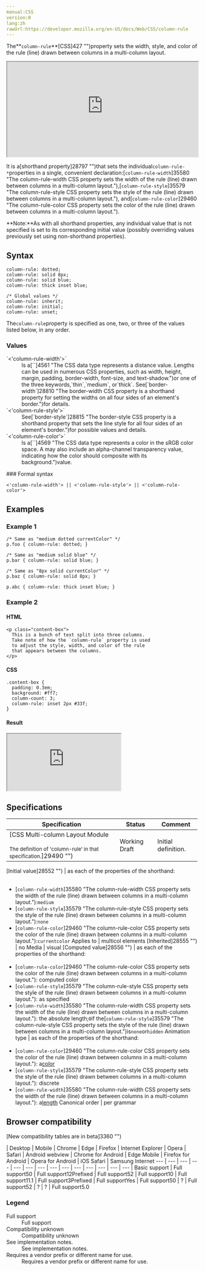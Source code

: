 ```yaml
---
manual:CSS
version:0
lang:zh
rawUrl:https://developer.mozilla.org/en-US/docs/Web/CSS/column-rule
---
```






The**`column-rule`**[CSS]427 "")property sets the width, style, and color of the rule (line) drawn between columns in a multi-column layout.

<iframe src='https://interactive-examples.mdn.mozilla.net/pages/css/column-rule.html' width='100%' height='250'></iframe>


It is a[shorthand property]28797 "")that sets the individual`column-rule-*`properties in a single, convenient declaration:[`column-rule-width`]35580 "The column-rule-width CSS property sets the width of the rule (line) drawn between columns in a multi-column layout."),[`column-rule-style`]35579 "The column-rule-style CSS property sets the style of the rule (line) drawn between columns in a multi-column layout."), and[`column-rule-color`]29460 "The column-rule-color CSS property sets the color of the rule (line) drawn between columns in a multi-column layout.").



**Note:**As with all shorthand properties, any individual value that is not specified is set to its corresponding initial value (possibly overriding values previously set using non-shorthand properties).



## Syntax<a name="Syntax"></a>

```
column-rule: dotted;
column-rule: solid 8px;
column-rule: solid blue;
column-rule: thick inset blue;

/* Global values */
column-rule: inherit;
column-rule: initial;
column-rule: unset;
```


The`column-rule`property is specified as one, two, or three of the values listed below, in any order.


### Values<a name="Values"></a>
<dl><dt id=''>`<'column-rule-width'>`</dt><dd>Is a[`<length>`]4561 "The <length> CSS data type represents a distance value. Lengths can be used in numerous CSS properties, such as width, height, margin, padding, border-width, font-size, and text-shadow.")or one of the three keywords,`thin`,`medium`, or`thick`. See[`border-width`]28810 "The border-width CSS property is a shorthand property for setting the widths on all four sides of an element's border.")for details.</dd><dt id=''>`<'column-rule-style'>`</dt><dd>See[`border-style`]28815 "The border-style CSS property is a shorthand property that sets the line style for all four sides of an element's border.")for possible values and details.</dd><dt id=''>`<'column-rule-color'>`</dt><dd>Is a[`<color>`]4569 "The <color> CSS data type represents a color in the sRGB color space. A <color> may also include an alpha-channel transparency value, indicating how the color should composite with its background.")value.</dd></dl>
### Formal syntax<a name="Formal_syntax"></a>

```
<'column-rule-width'> || <'column-rule-style'> || <'column-rule-color'>

```

## Examples<a name="Examples"></a>

### Example 1<a name="Example_1"></a>

```
/* Same as "medium dotted currentColor" */
p.foo { column-rule: dotted; }

/* Same as "medium solid blue" */
p.bar { column-rule: solid blue; }

/* Same as "8px solid currentColor" */
p.baz { column-rule: solid 8px; }

p.abc { column-rule: thick inset blue; }
```

### Example 2<a name="Example_2"></a>

#### HTML<a name="HTML"></a>

```
<p class="content-box">
  This is a bunch of text split into three columns.
  Take note of how the `column-rule` property is used
  to adjust the style, width, and color of the rule
  that appears between the columns.
</p>
```

#### CSS<a name="CSS"></a>

```
.content-box {
  padding: 0.3em;
  background: #ff7;
  column-count: 3;
  column-rule: inset 2px #33f;
}
```

#### Result<a name="Result"></a>


<iframe src='https://mdn.mozillademos.org/en-US/docs/Web/CSS/column-rule$samples/Example_2?revision=1356471' width='null' height='null'></iframe>



## Specifications<a name="Specifications"></a>

Specification | Status | Comment 
 ---  |  ---  |  ---  | 
[CSS Multi-column Layout Module<br></br><small>The definition of &#39;column-rule&#39; in that specification.</small>]29490 "") | Working Draft | Initial definition. 


[Initial value]28552 "") | as each of the properties of the shorthand:<br></br>
* [`column-rule-width`]35580 "The column-rule-width CSS property sets the width of the rule (line) drawn between columns in a multi-column layout."):`medium`
* [`column-rule-style`]35579 "The column-rule-style CSS property sets the style of the rule (line) drawn between columns in a multi-column layout."):`none`
* [`column-rule-color`]29460 "The column-rule-color CSS property sets the color of the rule (line) drawn between columns in a multi-column layout."):`currentcolor` 
Applies to | multicol elements 
[Inherited]28555 "") | no 
Media | visual 
[Computed value]28556 "") | as each of the properties of the shorthand:<br></br>
* [`column-rule-color`]29460 "The column-rule-color CSS property sets the color of the rule (line) drawn between columns in a multi-column layout."): computed color
* [`column-rule-style`]35579 "The column-rule-style CSS property sets the style of the rule (line) drawn between columns in a multi-column layout."): as specified
* [`column-rule-width`]35580 "The column-rule-width CSS property sets the width of the rule (line) drawn between columns in a multi-column layout."): the absolute length;`0`if the[`column-rule-style`]35579 "The column-rule-style CSS property sets the style of the rule (line) drawn between columns in a multi-column layout.")is`none`or`hidden` 
Animation type | as each of the properties of the shorthand:<br></br>
* [`column-rule-color`]29460 "The column-rule-color CSS property sets the color of the rule (line) drawn between columns in a multi-column layout."): a[color](%4569#Interpolation "Values of the <color> CSS data type are interpolated on each of their red, green, blue components, each handled as a real, floating-point number. Note that interpolation of colors happens in the alpha-premultiplied sRGBA color space to prevent unexpected grey colors to appear.")
* [`column-rule-style`]35579 "The column-rule-style CSS property sets the style of the rule (line) drawn between columns in a multi-column layout."): discrete
* [`column-rule-width`]35580 "The column-rule-width CSS property sets the width of the rule (line) drawn between columns in a multi-column layout."): a[length](%4561#Interpolation "Values of the <length> CSS data type are interpolated as real, floating-point numbers.") 
Canonical order | per grammar 


## Browser compatibility<a name="Browser_compatibility"></a>
[New compatibility tables are in beta<i></i>]3360 "")

 | <abbr>Desktop<i></i></abbr> | <abbr>Mobile<i></i></abbr> 
 | <abbr>Chrome<i></i></abbr> | <abbr>Edge<i></i></abbr> | <abbr>Firefox<i></i></abbr> | <abbr>Internet Explorer<i></i></abbr> | <abbr>Opera<i></i></abbr> | <abbr>Safari<i></i></abbr> | <abbr>Android webview<i></i></abbr> | <abbr>Chrome for Android<i></i></abbr> | <abbr>Edge Mobile<i></i></abbr> | <abbr>Firefox for Android<i></i></abbr> | <abbr>Opera for Android<i></i></abbr> | <abbr>iOS Safari<i></i></abbr> | <abbr>Samsung Internet<i></i></abbr> 
 ---  |  ---  |  ---  |  ---  |  ---  |  ---  |  ---  |  ---  |  ---  |  ---  |  ---  |  ---  |  ---  |  ---  | 
Basic support | <abbr>Full support</abbr>50 | <abbr>Full support</abbr>12<abbr>Prefixed<i></i></abbr> | <abbr>Full support</abbr>52 | <abbr>Full support</abbr>10 | <abbr>Full support</abbr>11.1 | <abbr>Full support</abbr>3<abbr>Prefixed<i></i></abbr> | <abbr>Full support</abbr>Yes | <abbr>Full support</abbr>50 | <abbr>?</abbr> | <abbr>Full support</abbr>52 | <abbr>?</abbr> | <abbr>?</abbr> | <abbr>Full support</abbr>5.0 


### Legend<a name="Legend"></a>
<dl><dt id=''><abbr>Full support</abbr></dt><dd>Full support</dd><dt id=''><abbr>Compatibility unknown</abbr></dt><dd>Compatibility unknown</dd><dt id=''><abbr>See implementation notes.<i></i></abbr></dt><dd>See implementation notes.</dd><dt id=''><abbr>Requires a vendor prefix or different name for use.<i></i></abbr></dt><dd>Requires a vendor prefix or different name for use.</dd></dl>



